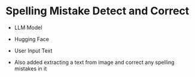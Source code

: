# Spelling Mistake Detect and Correct

- LLM Model
- Hugging Face
- User Input Text

- Also added extracting a text from image and correct any spelling mistakes in it
